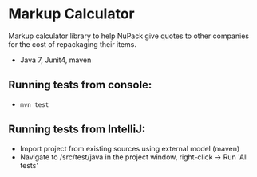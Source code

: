 Markup Calculator
=================
Markup calculator library to help NuPack give quotes to other companies for the cost of repackaging their items.
 
* Java 7, Junit4, maven 

Running tests from console:
---------------------------
*     mvn test
 
Running tests from IntelliJ:
----------------------------
* Import project from existing sources using external model (maven)
* Navigate to /src/test/java in the project window, right-click -> Run 'All tests'